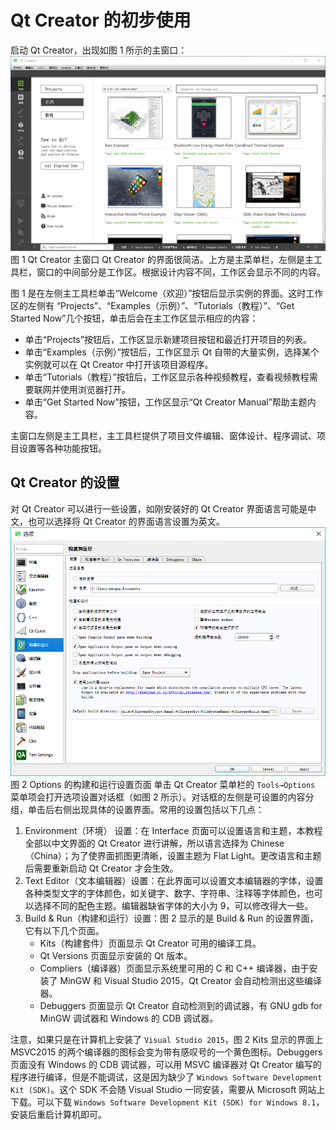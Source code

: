 # Qt Creator 的初步使用

启动 Qt Creator，出现如图 1 所示的主窗口：
![Qt Creator 主窗口](img/288a020159d6e4c7c642640ad79a4196.jpg)
图 1 Qt Creator 主窗口
Qt Creator 的界面很简洁。上方是主菜单栏，左侧是主工具栏，窗口的中间部分是工作区。根据设计内容不同，工作区会显示不同的内容。

图 1 是在左侧主工具栏单击“Welcome（欢迎）”按钮后显示实例的界面。这时工作区的左侧有 “Projects”、“Examples（示例）”、“Tutorials（教程）”、“Get Started Now”几个按钮，单击后会在主工作区显示相应的内容：

*   单击“Projects”按钮后，工作区显示新建项目按钮和最近打开项目的列表。
*   单击“Examples（示例）”按钮后，工作区显示 Qt 自带的大量实例，选择某个实例就可以在 Qt Creator 中打开该项目源程序。
*   单击“Tutorials（教程）”按钮后，工作区显示各种视频教程，查看视频教程需要联网并使用浏览器打开。
*   单击“Get Started Now”按钮，工作区显示“Qt Creator Manual”帮助主题内容。

主窗口左侧是主工具栏，主工具栏提供了项目文件编辑、窗体设计、程序调试、项目设置等各种功能按钮。

## Qt Creator 的设置

对 Qt Creator 可以进行一些设置，如刚安装好的 Qt Creator 界面语言可能是中文，也可以选择将 Qt Creator 的界面语言设置为英文。
![Options 的 Build&Run 设置页面](img/b952db5ba1a573f53de0db9dc7d75217.jpg)
图 2 Options 的构建和运行设置页面
单击 Qt Creator 菜单栏的 `Tools→Options` 菜单项会打开选项设置对话框（如图 2 所示）。对话框的左侧是可设置的内容分组，单击后右侧出现具体的设置界面。常用的设置包括以下几点：

1.  Environment（环境） 设置：在 Interface 页面可以设置语言和主题，本教程全部以中文界面的 Qt Creator 进行讲解，所以语言选择为 Chinese（China）；为了使界面抓图更清晰，设置主题为 Flat Light。更改语言和主题后需要重新启动 Qt Creator 才会生效。
2.  Text Editor（文本编辑器）设置：在此界面可以设置文本编辑器的字体，设置各种类型文字的字体颜色，如关键字、数字、字符串、注释等字体颜色，也可以选择不同的配色主题。编辑器缺省字体的大小为 9，可以修改得大一些。
3.  Build & Run（构建和运行）设置：图 2 显示的是 Build & Run 的设置界面，它有以下几个页面。
    *   Kits（构建套件）页面显示 Qt Creator 可用的编译工具。
    *   Qt Versions 页面显示安装的 Qt 版本。
    *   Compliers（编译器）页面显示系统里可用的 C 和 C++ 编译器，由于安装了 MinGW 和 Visual Studio 2015，Qt Creator 会自动检测出这些编译器。
    *   Debuggers 页面显示 Qt Creator 自动检测到的调试器，有 GNU gdb for MinGW 调试器和 Windows 的 CDB 调试器。

注意，如果只是在计算机上安装了 `Visual Studio 2015`，图 2 Kits 显示的界面上 MSVC2015 的两个编译器的图标会变为带有感叹号的一个黄色图标。Debuggers 页面没有 Windows 的 CDB 调试器，可以用 MSVC 编译器对 Qt Creator 编写的程序进行编译，但是不能调试，这是因为缺少了 `Windows Software Development Kit (SDK)`。这个 SDK 不会随 Visual Studio 一同安装，需要从 Microsoft 网站上下载。可以下载 `Windows Software Development Kit (SDK) for Windows 8.1`，安装后重启计算机即可。